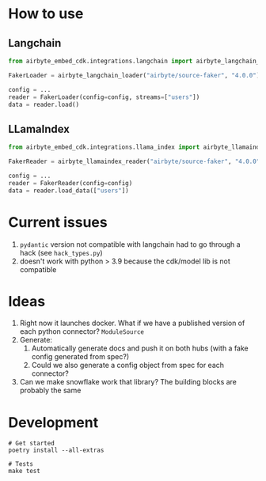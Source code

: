 # How to use
## Langchain

```python
from airbyte_embed_cdk.integrations.langchain import airbyte_langchain_loader

FakerLoader = airbyte_langchain_loader("airbyte/source-faker", "4.0.0")

config = ...
reader = FakerLoader(config=config, streams=["users"])
data = reader.load()
```

## LLamaIndex

```python
from airbyte_embed_cdk.integrations.llama_index import airbyte_llamaindex_reader

FakerReader = airbyte_llamaindex_reader("airbyte/source-faker", "4.0.0")

config = ...
reader = FakerReader(config=config)
data = reader.load_data(["users"])
```

# Current issues
1. `pydantic` version not compatible with langchain had to go through a hack (see `hack_types.py`)
2. doesn't work with python > 3.9 because the cdk/model lib is not compatible

# Ideas
1. Right now it launches docker. What if we have a published version of each python connector? `ModuleSource`
2. Generate:
   1. Automatically generate docs and push it on both hubs (with a fake config generated from spec?)
   2. Could we also generate a config object from spec for each connector?
3. Can we make snowflake work that library? The building blocks are probably the same

# Development
```
# Get started
poetry install --all-extras

# Tests
make test
```